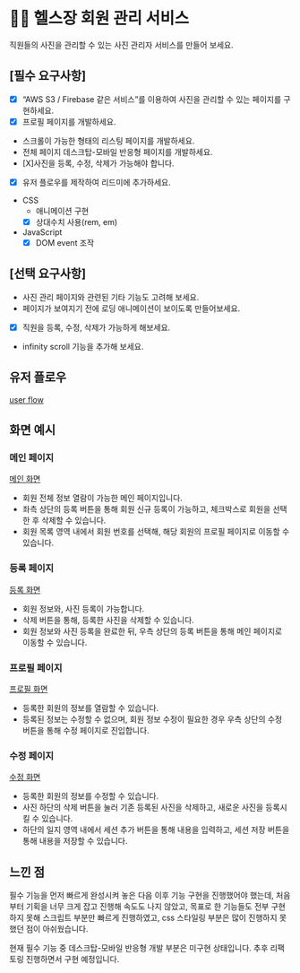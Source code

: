 
# :weight_lifting_man: 헬스장 회원 관리 서비스

직원들의 사진을 관리할 수 있는 사진 관리자 서비스를 만들어 보세요.

## [필수 요구사항]
- [X] “AWS S3 / Firebase 같은 서비스”를 이용하여 사진을 관리할 수 있는 페이지를 구현하세요.
- [X] 프로필 페이지를 개발하세요.
- 스크롤이 가능한 형태의 리스팅 페이지를 개발하세요.
- 전체 페이지 데스크탑-모바일 반응형 페이지를 개발하세요.
- [X]사진을 등록, 수정, 삭제가 가능해야 합니다.
- [X] 유저 플로우를 제작하여 리드미에 추가하세요.
- CSS
  * 애니메이션 구현
  - [X] 상대수치 사용(rem, em)
- JavaScript
  - [X] DOM event 조작

## [선택 요구사항]
- 사진 관리 페이지와 관련된 기타 기능도 고려해 보세요.
- 페이지가 보여지기 전에 로딩 애니메이션이 보이도록 만들어보세요.
- [X] 직원을 등록, 수정, 삭제가 가능하게 해보세요.
- infinity scroll 기능을 추가해 보세요.

## 유저 플로우
[user flow](./assets/images/flow%20chart.JPG)

## 화면 예시
### 메인 페이지
[메인 화면](./assets/images/enroll%20info.JPG)
- 회원 전체 정보 열람이 가능한 메인 페이지입니다.
- 좌측 상단의 등록 버튼을 통해 회원 신규 등록이 가능하고, 체크박스로 회원을 선택한 후 삭제할 수 있습니다.
- 회원 목록 영역 내에서 회원 번호를 선택해, 해당 회원의 프로필 페이지로 이동할 수 있습니다.

### 등록 페이지
[등록 화면](./assets/images/enroll%20page.JPG)
- 회원 정보와, 사진 등록이 가능합니다.
- 삭제 버튼을 통해, 등록한 사진을 삭제할 수 있습니다.
- 회원 정보와 사진 등록을 완료한 뒤, 우측 상단의 등록 버튼을 통해 메인 페이지로 이동할 수 있습니다.

### 프로필 페이지
[프로필 화면](./assets/images/detail.JPG)
- 등록한 회원의 정보를 열람할 수 있습니다.
- 등록된 정보는 수정할 수 없으며, 회원 정보 수정이 필요한 경우 우측 상단의 수정 버튼을 통해 수정 페이지로 진입합니다.

### 수정 페이지
[수정 화면](./assets/images/update.JPG)
- 등록한 회원의 정보를 수정할 수 있습니다.
- 사진 하단의 삭제 버튼을 눌러 기존 등록된 사진을 삭제하고, 새로운 사진을 등록시킬 수 있습니다.
- 하단의 일지 영역 내에서 세션 추가 버튼을 통해 내용을 입력하고, 세션 저장 버튼을 통해 내용을 저장할 수 있습니다.

## 느낀 점

필수 기능을 먼저 빠르게 완성시켜 놓은 다음 이후 기능 구현을 진행했어야 했는데, 처음부터 기획을 너무 크게 잡고 진행해 속도도 나지 않았고, 목표로 한 기능들도 전부 구현하지 못해 스크립트 부분만 빠르게 진행하였고, css 스타일링 부분은 많이 진행하지 못했던 점이 아쉬웠습니다.

현재 필수 기능 중 데스크탑-모바일 반응형 개발 부분은 미구현 상태입니다.
추후 리팩토링 진행하면서 구현 예정입니다.

